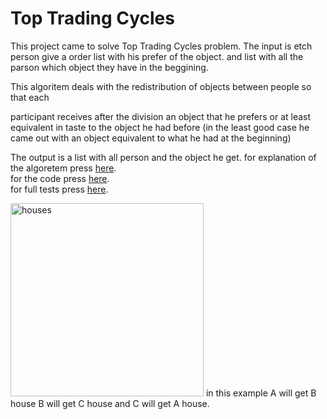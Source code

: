 # Top Trading Cycles


This project came to solve Top Trading Cycles problem.
The input is etch person give a order list with his prefer of the object.
and list with all the parson which object they have in the beggining. 

This algoritem deals with the redistribution of objects between people so that each

 participant receives after the division an object that he prefers or at least equivalent in taste 
 to the object he had before (in the least good case he came out with an object equivalent to what he had at the beginning)

The output is a list with all person and the object he get.
for explanation of the algoretem press [here](https://github.com/Ishay1997/work_2022/blob/main/Top%20Trading%20Algoritem%20explanation%20.docx).\
for the code press [here](https://github.com/Ishay1997/work_2022/blob/main/work2022.py).\
for full tests press [here](https://github.com/Ishay1997/work_2022/blob/main/test_2022.py).

<img width="309" alt="houses" src="https://user-images.githubusercontent.com/74185897/168448356-e7e9ad13-0087-4eba-a45c-9d3e2712a7ca.PNG">
in this example A will get B house B will get C house and C will get A house.

